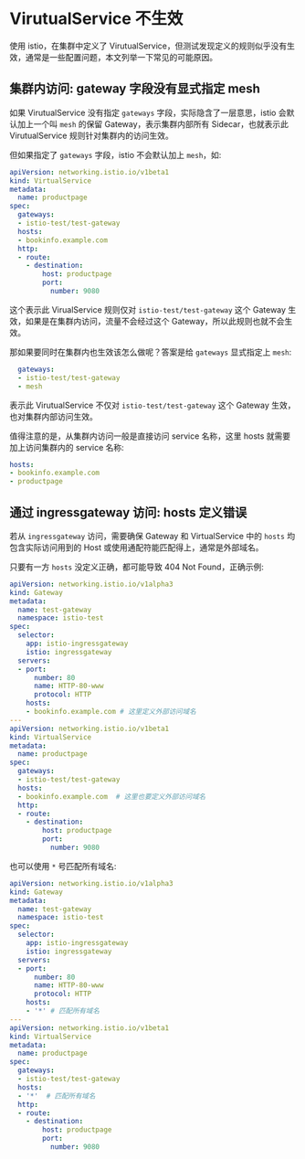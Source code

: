 # VirutualService 不生效

使用 istio，在集群中定义了 VirutualService，但测试发现定义的规则似乎没有生效，通常是一些配置问题，本文列举一下常见的可能原因。

## 集群内访问: gateway 字段没有显式指定 mesh

如果 VirutualService 没有指定 `gateways` 字段，实际隐含了一层意思，istio 会默认加上一个叫 `mesh` 的保留 Gateway，表示集群内部所有 Sidecar，也就表示此 VirutualService 规则针对集群内的访问生效。

但如果指定了 `gateways` 字段，istio 不会默认加上 `mesh`，如:

```yaml
apiVersion: networking.istio.io/v1beta1
kind: VirtualService
metadata:
  name: productpage
spec:
  gateways:
  - istio-test/test-gateway
  hosts:
  - bookinfo.example.com
  http:
  - route:
    - destination:
        host: productpage
        port:
          number: 9080
```

这个表示此 VirualService 规则仅对 `istio-test/test-gateway` 这个 Gateway 生效，如果是在集群内访问，流量不会经过这个 Gateway，所以此规则也就不会生效。

那如果要同时在集群内也生效该怎么做呢？答案是给 `gateways` 显式指定上 `mesh`:

```yaml
  gateways:
  - istio-test/test-gateway
  - mesh
```

表示此 VirutualService 不仅对 `istio-test/test-gateway` 这个 Gateway 生效，也对集群内部访问生效。

值得注意的是，从集群内访问一般是直接访问 service 名称，这里 hosts 就需要加上访问集群内的 service 名称:

```yaml
hosts:
- bookinfo.example.com
- productpage
```

## 通过 ingressgateway 访问: hosts 定义错误

若从 `ingressgateway` 访问，需要确保 Gateway 和 VirtualService 中的 `hosts` 均包含实际访问用到的 Host 或使用通配符能匹配得上，通常是外部域名。

只要有一方 `hosts` 没定义正确，都可能导致 404 Not Found，正确示例:

```yaml
apiVersion: networking.istio.io/v1alpha3
kind: Gateway
metadata:
  name: test-gateway
  namespace: istio-test
spec:
  selector:
    app: istio-ingressgateway
    istio: ingressgateway
  servers:
  - port:
      number: 80
      name: HTTP-80-www
      protocol: HTTP
    hosts:
    - bookinfo.example.com # 这里定义外部访问域名
---
apiVersion: networking.istio.io/v1beta1
kind: VirtualService
metadata:
  name: productpage
spec:
  gateways:
  - istio-test/test-gateway
  hosts:
  - bookinfo.example.com  # 这里也要定义外部访问域名
  http:
  - route:
    - destination:
        host: productpage
        port:
          number: 9080
```

也可以使用 `*` 号匹配所有域名:

```yaml
apiVersion: networking.istio.io/v1alpha3
kind: Gateway
metadata:
  name: test-gateway
  namespace: istio-test
spec:
  selector:
    app: istio-ingressgateway
    istio: ingressgateway
  servers:
  - port:
      number: 80
      name: HTTP-80-www
      protocol: HTTP
    hosts:
    - '*' # 匹配所有域名
---
apiVersion: networking.istio.io/v1beta1
kind: VirtualService
metadata:
  name: productpage
spec:
  gateways:
  - istio-test/test-gateway
  hosts:
  - '*'  # 匹配所有域名
  http:
  - route:
    - destination:
        host: productpage
        port:
          number: 9080
```

